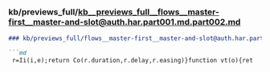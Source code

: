 ### kb/previews_full/kb__previews_full__flows__master-first__master-and-slot@auth.har.part001.md.part002.md

```md
### kb/previews_full/flows__master-first__master-and-slot@auth.har.part001.md (part 002)

```md
 r=Ii(i,e);return Co(r.duration,r.delay,r.easing)}function vt(o){ret
```

```

```

